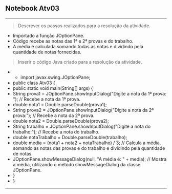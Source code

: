 ## Notebook Atv03

<hr>

> Descrever os passos realizados para a resolução da atividade.
  - Importado a função JOptionPane.
  - Código recebe as notas das 1ª e 2ª provas e do trabalho.
  - A média é calculada somando todas as notas e dividindo pela quantidade de notas fornecidas.

> Inserir o código Java criado para a resolução da atividade. 
  - - import javax.swing.JOptionPane;
  - public class Atv03 {
  - public static void main(String[] args) {
  - String prova1 = JOptionPane.showInputDialog("Digite a nota da 1ª prova: "); // Recebe a nota da 1ª prova.
  - double nota1 = Double.parseDouble(prova1);
  - String prova2 = JOptionPane.showInputDialog("Digite a nota da 2ª prova:"); // Recebe a nota da 2ª prova.
  - double nota2 = Double.parseDouble(prova2);
  - String trabalho = JOptionPane.showInputDialog("Digite a nota do trabalho:"); // Recebe a nota do trabalho.
  - double notaTrabalho = Double.parseDouble(trabalho);
  - double media = (nota1 + nota2 + notaTrabalho) / 3; // Calcula a média, somando as notas das provas e do trabalho e dividindo pela quantidade de notas.
  - JOptionPane.showMessageDialog(null, "A média é: " + media); // Mostra a média, utilizando o método showMessageDialog da classe JOptionPane.
  - }
  - }
  
<hr>
